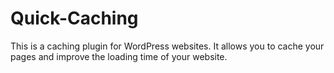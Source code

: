 # Quick-Caching
This is a caching plugin for WordPress websites. It allows you to cache your pages and improve the loading time of your website.
